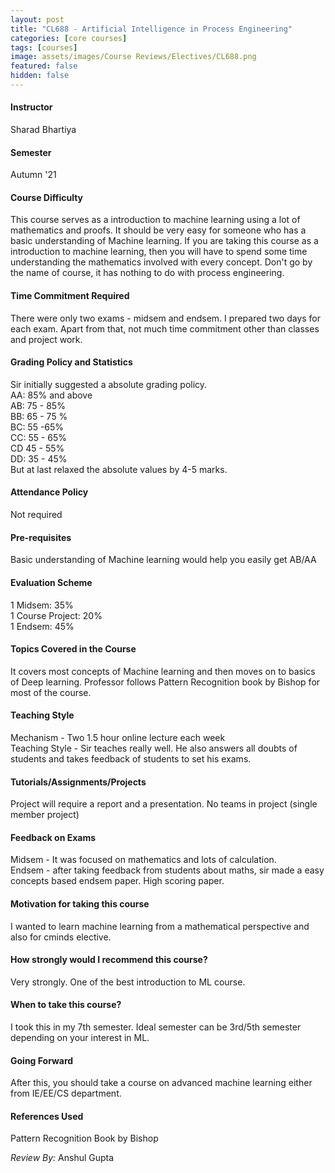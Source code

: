 ```yaml
---
layout: post
title: "CL688 - Artificial Intelligence in Process Engineering"
categories: [core courses]
tags: [courses]
image: assets/images/Course Reviews/Electives/CL688.png
featured: false
hidden: false
---
```


#### Instructor
Sharad Bhartiya

#### Semester
Autumn '21

#### Course Difficulty
This course serves as a introduction to machine learning using a lot of mathematics and proofs. It should be very easy for someone who has a basic understanding of Machine learning. If you are taking this course as a introduction to machine learning, then you will have to spend some time understanding the mathematics involved with every concept. Don't go by the name of course, it has nothing to do with process engineering.

#### Time Commitment Required
There were only two exams - midsem and endsem. I prepared two days for each exam. Apart from that, not much time commitment other than classes and project work.

#### Grading Policy and Statistics
Sir initially suggested a absolute grading policy.  
AA: 85% and above   
AB: 75 - 85%  
BB: 65 - 75 %  
BC: 55 -65%  
CC: 55 - 65%  
CD 45 - 55%  
DD: 35 - 45%  
But at last relaxed the absolute values by 4-5 marks.

#### Attendance Policy
Not required

#### Pre-requisites
Basic understanding of Machine learning would help you easily get AB/AA

#### Evaluation Scheme
1 Midsem: 35%  
1 Course Project:  20%  
1 Endsem: 45%

#### Topics Covered in the Course
It covers most concepts of Machine learning and then moves on to basics of Deep learning. Professor follows Pattern Recognition book by Bishop for most of the course. 

#### Teaching Style
Mechanism - Two 1.5 hour online lecture each week  
Teaching Style - Sir teaches really well. He also answers all doubts of students and takes feedback of students to set his exams.

#### Tutorials/Assignments/Projects
Project will require a report and a presentation. No teams in project (single member project)

#### Feedback on Exams
Midsem - It was focused on mathematics and lots of calculation.  
Endsem - after taking feedback from students about maths, sir made a easy concepts based endsem paper. High scoring paper.

#### Motivation for taking this course
I wanted to learn machine learning from a mathematical perspective and also for cminds elective.

#### How strongly would I recommend this course?
Very strongly. One of the best introduction to ML course.

#### When to take this course?
I took this in my 7th semester. Ideal semester can be 3rd/5th semester depending on your interest in ML.

#### Going Forward
After this, you should take a course on advanced machine learning either from IE/EE/CS department.

#### References Used
Pattern Recognition Book by Bishop

*Review By:* Anshul Gupta